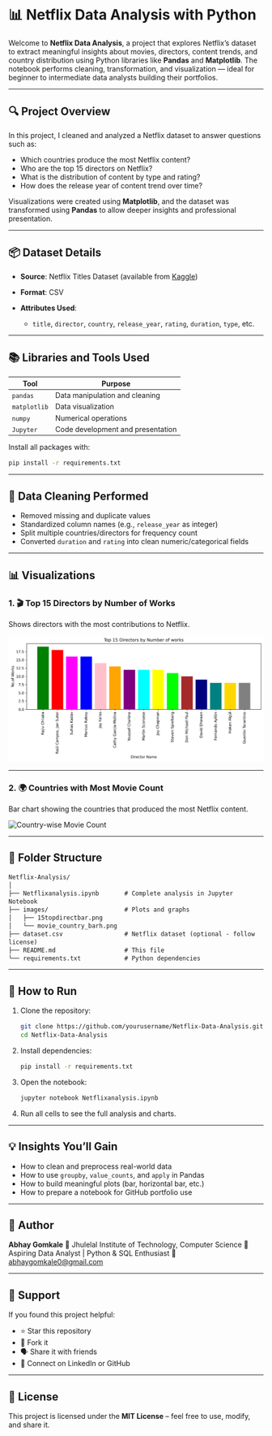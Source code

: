 # 📊 Netflix Data Analysis with Python

Welcome to **Netflix Data Analysis**, a project that explores Netflix’s dataset to extract meaningful insights about movies, directors, content trends, and country distribution using Python libraries like **Pandas** and **Matplotlib**. The notebook performs cleaning, transformation, and visualization — ideal for beginner to intermediate data analysts building their portfolios.

---

## 🔍 Project Overview

In this project, I cleaned and analyzed a Netflix dataset to answer questions such as:

* Which countries produce the most Netflix content?
* Who are the top 15 directors on Netflix?
* What is the distribution of content by type and rating?
* How does the release year of content trend over time?

Visualizations were created using **Matplotlib**, and the dataset was transformed using **Pandas** to allow deeper insights and professional presentation.

---

## 📦 Dataset Details

* **Source**: Netflix Titles Dataset (available from [Kaggle](https://www.kaggle.com/shivamb/netflix-shows))
* **Format**: CSV
* **Attributes Used**:

  * `title`, `director`, `country`, `release_year`, `rating`, `duration`, `type`, etc.

---

## 📚 Libraries and Tools Used

| Tool         | Purpose                           |
| ------------ | --------------------------------- |
| `pandas`     | Data manipulation and cleaning    |
| `matplotlib` | Data visualization                |
| `numpy`      | Numerical operations              |
| `Jupyter`    | Code development and presentation |

Install all packages with:

```bash
pip install -r requirements.txt
```

---

## 🧹 Data Cleaning Performed

* Removed missing and duplicate values
* Standardized column names (e.g., `release_year` as integer)
* Split multiple countries/directors for frequency count
* Converted `duration` and `rating` into clean numeric/categorical fields

---

## 📊 Visualizations

### 1. 🎬 Top 15 Directors by Number of Works

Shows directors with the most contributions to Netflix.

![Top Directors](images/15topdirectbar.png)


---

### 2. 🌍 Countries with Most Movie Count

Bar chart showing the countries that produced the most Netflix content.

![Country-wise Movie Count](images/movie_country_barh.png)



---

## 📂 Folder Structure

```
Netflix-Analysis/
│
├── Netflixanalysis.ipynb       # Complete analysis in Jupyter Notebook
├── images/                     # Plots and graphs
│   ├── 15topdirectbar.png
│   └── movie_country_barh.png
├── dataset.csv                 # Netflix dataset (optional - follow license)
├── README.md                   # This file
└── requirements.txt            # Python dependencies
```

---

## 🚀 How to Run

1. Clone the repository:

   ```bash
   git clone https://github.com/yourusername/Netflix-Data-Analysis.git
   cd Netflix-Data-Analysis
   ```

2. Install dependencies:

   ```bash
   pip install -r requirements.txt
   ```

3. Open the notebook:

   ```bash
   jupyter notebook Netflixanalysis.ipynb
   ```

4. Run all cells to see the full analysis and charts.

---

## 💡 Insights You’ll Gain

* How to clean and preprocess real-world data
* How to use `groupby`, `value_counts`, and `apply` in Pandas
* How to build meaningful plots (bar, horizontal bar, etc.)
* How to prepare a notebook for GitHub portfolio use

---

## 👤 Author

**Abhay Gomkale**
📍 Jhulelal Institute of Technology, Computer Science
🔭 Aspiring Data Analyst | Python & SQL Enthusiast
📧 abhaygomkale0@gmail.com

---

## 🌟 Support

If you found this project helpful:

* ⭐ Star this repository
* 🍴 Fork it
* 🗣️ Share it with friends
* 📝 Connect on LinkedIn or GitHub

---

## 📜 License

This project is licensed under the **MIT License** – feel free to use, modify, and share it.
